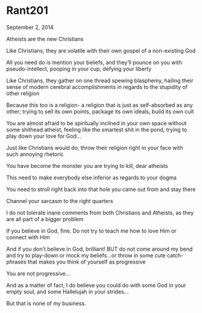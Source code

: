 # Rant201



September 2, 2014

Atheists are the new Christians 

Like Christians, they are volatile with their own gospel of a non-existing God

All you need do is mention your beliefs, and they’ll pounce on you with pseudo-intellect, pooping in your cup, defying your liberty

Like Christians, they gather on one thread spewing blasphemy, hailing their sense of modern cerebral accomplishments in regards to the stupidity of other religion

Because this too is a religion- a religion that is just as self-absorbed as any other; trying to sell its own points, package its own ideals, build its own cult

You are almost afraid to be spiritually inclined in your own space without some shithead atheist, feeling like the smartest shit in the pond, trying to play down your love for God…

Just like Christians would do, throw their religion right in your face with such annoying rhetoric

You have become the monster you are trying to kill, dear atheists

This need to make everybody else inferior as regards to your dogma

You need to stroll right back into that hole you came out from and stay there

Channel your sarcasm to the right quarters

I do not tolerate inane comments from both Christians and Atheists, as they are all part of a bigger problem

If you believe in God, fine. Do not try to teach me how to love Him or connect with Him

And if you don’t believe in God, brilliant! BUT do not come around my bend and try to play-down or mock my beliefs...or throw in some cute catch-phrases that makes you think of yourself as progressive

You are not progressive...

And as a matter of fact, I do believe you could do with some God in your empty soul, and some Hallelujah in your strides...

But that is none of my business.
